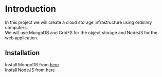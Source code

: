 # Introduction
In this project we will create a cloud storage infrastructure using ordinary computers.  
We will use MongoDB and GridFS for the object storage and NodeJS for the web application.
## Installation
Install MongoDB from [here](https://docs.mongodb.com/manual/tutorial/install-mongodb-on-windows/ "MongoDB Windows Installation")  
Install NodeJS from [here](https://nodejs.org/en/download/ "NodeJS download page")
